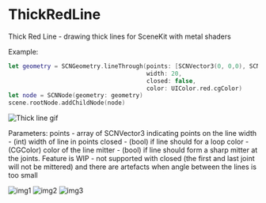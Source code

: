 # ThickRedLine
Thick Red Line - drawing thick lines for SceneKit with metal shaders

Example:
```swift
let geometry = SCNGeometry.lineThrough(points: [SCNVector3(0, 0,0), SCNVector3(0, 10, 0), SCNVector3(10, 10, 0)],
                                       width: 20,
                                       closed: false,
                                       color: UIColor.red.cgColor)
let node = SCNNode(geometry: geometry)
scene.rootNode.addChildNode(node)
```
![Thick line gif](https://github.com/bialylis/ThickRedLine/blob/master/readme_images/recording.gif "Animated gif of of thick red line")

Parameters:
points - array of SCNVector3 indicating points on the line
width - (int) width of line in points
closed - (bool) if line should for a loop
color - (CGColor) color of the line 
mitter - (bool) if line should form a sharp mitter at the joints. Feature is WIP - not supported with closed (the first and last joint will not be mittered) and there are artefacts when angle between the lines is too small

![img1](https://github.com/bialylis/ThickRedLine/blob/master/readme_images/img1.jpg)
![img2](https://github.com/bialylis/ThickRedLine/blob/master/readme_images/img2.jpg)
![img3](https://github.com/bialylis/ThickRedLine/blob/master/readme_images/img3.jpg)


